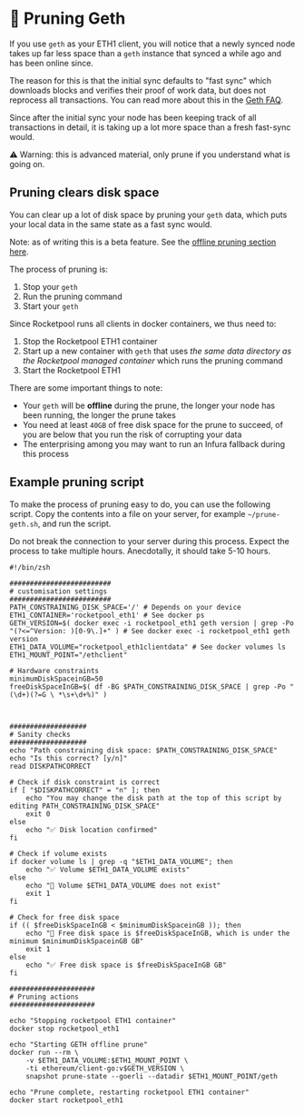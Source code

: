 # :evergreen_tree: Pruning Geth

If you use `geth` as your ETH1 client, you will notice that a newly synced node takes up far less space than a `geth` instance that synced a while ago and has been online since.

The reason for this is that the initial sync defaults to "fast sync" which downloads blocks and verifies their proof of work data, but does not reprocess all transactions. You can read more about this in the [Geth FAQ]( https://geth.ethereum.org/docs/faq ).

Since after the initial sync your node has been keeping track of all transactions in detail, it is taking up a lot more space than a fresh fast-sync would.

⚠️ Warning: this is advanced material, only prune if you understand what is going on.

## Pruning clears disk space

You can clear up a lot of disk space by pruning your `geth` data, which puts your local data in the same state as a fast sync would.

Note: as of writing this is a beta feature. See the [offline pruning section here]( https://blog.ethereum.org/2021/03/03/geth-v1-10-0/ ).

The process of pruning is:

1. Stop your `geth`
2. Run the pruning command
3. Start your `geth`

Since Rocketpool runs all clients in docker containers, we thus need to:

1. Stop the Rocketpool ETH1 container
2. Start up a new container with `geth` that uses *the same data directory as the Rocketpool managed container* which runs the pruning command
3. Start the Rocketpool ETH1

There are some important things to note:

- Your `geth` will be **offline** during the prune, the longer your node has been running, the longer the prune takes
- You need at least `40GB` of free disk space for the prune to succeed, of you are below that you run the risk of corrupting your data
- The enterprising among you may want to run an Infura fallback during this process

## Example pruning script

To make the process of pruning easy to do, you can use the following script. Copy the contents into a file on your server, for example `~/prune-geth.sh`, and run the script.

Do not break the connection to your server during this process. Expect the process to take multiple hours. Anecdotally, it should take 5-10 hours.

```shell
#!/bin/zsh

#########################
# customisation settings
#########################
PATH_CONSTRAINING_DISK_SPACE='/' # Depends on your device
ETH1_CONTAINER='rocketpool_eth1' # See docker ps
GETH_VERSION=$( docker exec -i rocketpool_eth1 geth version | grep -Po "(?<=^Version: )[0-9\.]+" ) # See docker exec -i rocketpool_eth1 geth version
ETH1_DATA_VOLUME="rocketpool_eth1clientdata" # See docker volumes ls
ETH1_MOUNT_POINT="/ethclient"

# Hardware constraints
minimumDiskSpaceinGB=50
freeDiskSpaceInGB=$( df -BG $PATH_CONSTRAINING_DISK_SPACE | grep -Po "(\d+)(?=G \ *\s+\d+%)" )



###################
# Sanity checks
###################
echo "Path constraining disk space: $PATH_CONSTRAINING_DISK_SPACE"
echo "Is this correct? [y/n]"
read DISKPATHCORRECT

# Check if disk constraint is correct
if [ "$DISKPATHCORRECT" = "n" ]; then
    echo "You may change the disk path at the top of this script by editing PATH_CONSTRAINING_DISK_SPACE"
    exit 0
else
    echo "✅ Disk location confirmed"
fi

# Check if volume exists
if docker volume ls | grep -q "$ETH1_DATA_VOLUME"; then
    echo "✅ Volume $ETH1_DATA_VOLUME exists"
else
    echo "🛑 Volume $ETH1_DATA_VOLUME does not exist"
    exit 1
fi

# Check for free disk space
if (( $freeDiskSpaceInGB < $minimumDiskSpaceinGB )); then
    echo "🛑 Free disk space is $freeDiskSpaceInGB, which is under the minimum $minimumDiskSpaceinGB GB"
    exit 1
else
    echo "✅ Free disk space is $freeDiskSpaceInGB GB"
fi

#####################
# Pruning actions
#####################

echo "Stopping rocketpool ETH1 container"
docker stop rocketpool_eth1

echo "Starting GETH offline prune"
docker run --rm \
    -v $ETH1_DATA_VOLUME:$ETH1_MOUNT_POINT \
    -ti ethereum/client-go:v$GETH_VERSION \
    snapshot prune-state --goerli --datadir $ETH1_MOUNT_POINT/geth

echo "Prune complete, restarting rocketpool ETH1 container"
docker start rocketpool_eth1
```
